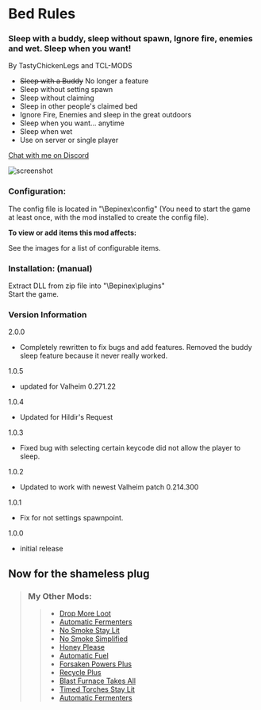 
# Bed Rules

### Sleep with a buddy, sleep without spawn, Ignore fire, enemies and wet.  Sleep when you want!

By TastyChickenLegs and TCL-MODS

- ~~Sleep with a Buddy~~  No longer a feature
- Sleep without setting spawn
- Sleep without claiming
- Sleep in other people's claimed bed
- Ignore Fire, Enemies and sleep in the great outdoors
- Sleep when you want... anytime
- Sleep when wet 
- Use on server or single player

[Chat with me on Discord](https://discord.com/users/TastyChickenLegs#4818)



![screenshot](https://i.ibb.co/bsrDC6D/menu.png)


### Configuration:

The config file is located in "<GameDirectory>\Bepinex\config" (You need to start the game at least once, with the mod installed to create the config file).

<b>To view or add items this mod affects:  </b>

See the images for a list of configurable items.







### Installation: (manual)  


Extract DLL from zip file into "<GameDirectory>\Bepinex\plugins"  
Start the game.

### Version Information

2.0.0

- Completely rewritten to fix bugs and add features.  Removed the buddy sleep feature because it never really worked.


1.0.5

- updated for Valheim 0.271.22


1.0.4

- Updated for Hildir's Request


1.0.3

- Fixed bug with selecting certain keycode did not allow the player to sleep.


1.0.2

- Updated to work with newest Valheim patch 0.214.300


1.0.1

- Fix for not settings spawnpoint.

1.0.0

- initial release

##	Now for the shameless plug

> ### My Other Mods:
>>* [Drop More Loot](https://valheim.thunderstore.io/package/TastyChickenLegs/DropMoreLoot/)
>>* [Automatic Fermenters](https://valheim.thunderstore.io/package/TastyChickenLegs/AutomaticFermenters/)
>>* [No Smoke Stay Lit](https://valheim.thunderstore.io/package/TastyChickenLegs/NoSmokeStayLit/)
>>* [No Smoke Simplified](https://valheim.thunderstore.io/package/TastyChickenLegs/NoSmokeSimplified/)
>>* [Honey Please](https://valheim.thunderstore.io/package/TastyChickenLegs/HoneyPlease/)
>>* [Automatic Fuel](https://valheim.thunderstore.io/package/TastyChickenLegs/AutomaticFuel/)
>>* [Forsaken Powers Plus](https://valheim.thunderstore.io/package/TastyChickenLegs/ForsakenPowersPlus/)
>>* [Recycle Plus](https://valheim.thunderstore.io/package/TastyChickenLegs/RecyclePlus/)
>>* [Blast Furnace Takes All](https://valheim.thunderstore.io/package/TastyChickenLegs/BlastFurnaceTakesAll/)
>>* [Timed Torches Stay Lit](https://valheim.thunderstore.io/package/TastyChickenLegs/TimedTorchesStayLit/)
>>* [Automatic Fermenters](https://valheim.thunderstore.io/package/TastyChickenLegs/AutomaticFermenters/)
